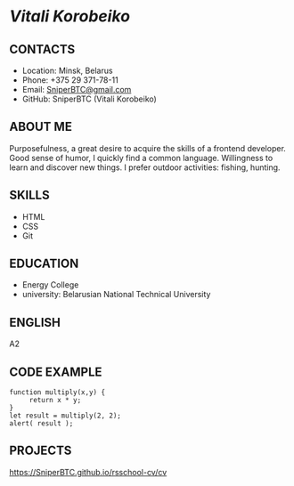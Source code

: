 
# **_Vitali Korobeiko_**

## **CONTACTS**

- Location: Minsk, Belarus
- Phone: +375 29 371-78-11
- Email: SniperBTC@gmail.com
- GitHub: SniperBTC (Vitali Korobeiko)

## **ABOUT ME**

Purposefulness, a great desire to acquire the skills of a frontend developer. Good sense of humor, I quickly find a common language. Willingness to learn and discover new things. I prefer outdoor activities: fishing, hunting.

## **SKILLS**

- HTML
- CSS
- Git

## **EDUCATION**

- Energy College
- university: Belarusian National Technical University

## **ENGLISH**

A2

## **CODE EXAMPLE**

```
function multiply(x,y) {
     return x * y;
}
let result = multiply(2, 2);
alert( result );
```

## **PROJECTS**

<https://SniperBTC.github.io/rsschool-cv/cv>
